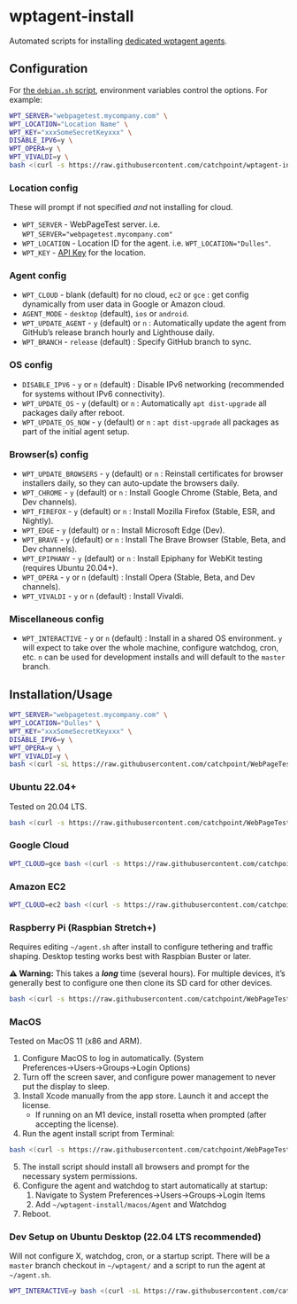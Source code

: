# wptagent-install

Automated scripts for installing [dedicated wptagent agents](https://github.com/catchpoint/WebPageTest.agent).


## Configuration

For [the `debian.sh` script](./debian.sh), environment variables control the options. For example:

```bash
WPT_SERVER="webpagetest.mycompany.com" \
WPT_LOCATION="Location Name" \
WPT_KEY="xxxSomeSecretKeyxxx" \
DISABLE_IPV6=y \
WPT_OPERA=y \
WPT_VIVALDI=y \
bash <(curl -s https://raw.githubusercontent.com/catchpoint/wptagent-install/master/debian.sh)
```

### Location config

These will prompt if not specified _and_ not installing for cloud.

* `WPT_SERVER` - WebPageTest server. i.e. `WPT_SERVER="webpagetest.mycompany.com"`
* `WPT_LOCATION` - Location ID for the agent. i.e. `WPT_LOCATION="Dulles"`.
* `WPT_KEY` - [API Key](https://docs.webpagetest.org/api/keys/) for the location.

### Agent config

* `WPT_CLOUD` - blank (default) for no cloud, `ec2` or `gce` : get config dynamically from user data in Google or Amazon cloud.
* `AGENT_MODE` - `desktop` (default), `ios` or `android`.
* `WPT_UPDATE_AGENT` - `y` (default) or `n` : Automatically update the agent from GitHub’s release branch hourly and Lighthouse daily.
* `WPT_BRANCH` - `release` (default) : Specify GitHub branch to sync.

### OS config

* `DISABLE_IPV6` - `y` or `n` (default) : Disable IPv6 networking (recommended for systems without IPv6 connectivity).
* `WPT_UPDATE_OS` - `y` (default) or `n` : Automatically `apt dist-upgrade` all packages daily after reboot.
* `WPT_UPDATE_OS_NOW` - `y` (default) or `n` : `apt dist-upgrade` all packages as part of the initial agent setup.

### Browser(s) config

* `WPT_UPDATE_BROWSERS` - `y` (default) or `n` : Reinstall certificates for browser installers daily, so they can auto-update the browsers daily.
* `WPT_CHROME` - `y` (default) or `n` : Install Google Chrome (Stable, Beta, and Dev channels).
* `WPT_FIREFOX` - `y` (default) or `n` : Install Mozilla Firefox (Stable, ESR, and Nightly).
* `WPT_EDGE` - `y` (default) or `n` : Install Microsoft Edge (Dev).
* `WPT_BRAVE` - `y` (default) or `n` : Install The Brave Browser (Stable, Beta, and Dev channels).
* `WPT_EPIPHANY` - `y` (default) or `n` : Install Epiphany for WebKit testing (requires Ubuntu 20.04+).
* `WPT_OPERA` - `y` or `n` (default) : Install Opera (Stable, Beta, and Dev channels).
* `WPT_VIVALDI` - `y` or `n` (default) : Install Vivaldi.


### Miscellaneous config

* `WPT_INTERACTIVE` - `y` or `n` (default) : Install in a shared OS environment. `y` will expect to take over the whole machine, configure watchdog, cron, etc. `n` can be used for development installs and will default to the `master` branch.

## Installation/Usage

```bash
WPT_SERVER="webpagetest.mycompany.com" \
WPT_LOCATION="Dulles" \
WPT_KEY="xxxSomeSecretKeyxxx" \
DISABLE_IPV6=y \
WPT_OPERA=y \
WPT_VIVALDI=y \
bash <(curl -sL https://raw.githubusercontent.com/catchpoint/WebPageTest.agent-install/master/debian.sh)
```

### Ubuntu 22.04+
 
Tested on 20.04 LTS.

```bash
bash <(curl -s https://raw.githubusercontent.com/catchpoint/WebPageTest.agent-install/master/debian.sh)
```

### Google Cloud
 
```sh
WPT_CLOUD=gce bash <(curl -s https://raw.githubusercontent.com/catchpoint/WebPageTest.agent-install/master/debian.sh)
```

### Amazon EC2
 
```sh
WPT_CLOUD=ec2 bash <(curl -s https://raw.githubusercontent.com/catchpoint/WebPageTest.agent-install/master/debian.sh)
```

### Raspberry Pi (Raspbian Stretch+)
 
Requires editing `~/agent.sh` after install to configure tethering and traffic shaping. Desktop testing works best with Raspbian Buster or later.

**⚠️ Warning:** This takes a ***long*** time (several hours). For multiple devices, it’s generally best to configure one then clone its SD card for other devices.

```sh
bash <(curl -s https://raw.githubusercontent.com/catchpoint/WebPageTest.agent-install/master/debian.sh)
```

### MacOS
 
Tested on MacOS 11 (x86 and ARM).

1. Configure MacOS to log in automatically. (System Preferences→Users→Groups→Login Options)
2. Turn off the screen saver, and configure power management to never put the display to sleep.
3. Install Xcode manually from the app store. Launch it and accept the license.
   * If running on an M1 device, install rosetta when prompted (after accepting the license).
4. Run the agent install script from Terminal:
  ```sh
  bash <(curl -s https://raw.githubusercontent.com/catchpoint/WebPageTest.agent-install/master/macos.sh)
  ```
5. The install script should install all browsers and prompt for the necessary system permissions.
6. Configure the agent and watchdog to start automatically at startup:
   1. Navigate to System Preferences→Users→Groups→Login Items
   2. Add `~/wptagent-install/macos/Agent` and Watchdog
7. Reboot.

### Dev Setup on Ubuntu Desktop (22.04 LTS recommended)
 
Will not configure X, watchdog, cron, or a startup script. There will be a `master` branch checkout in `~/wptagent/` and a script to run the agent at `~/agent.sh`.

```sh
WPT_INTERACTIVE=y bash <(curl -sL https://raw.githubusercontent.com/catchpoint/WebPageTest.agent-install/master/debian.sh)
```
